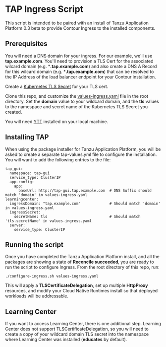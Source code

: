 # TAP Ingress Script
This script is intended to be paired with an install of Tanzu Application Platform 0.3 beta to provide Contour Ingress to the installed components.

## Prerequisites

You will need a DNS domain for your ingress. For our example, we'll use **tap.example.com**. You'll need to provision a TLS Cert for the associated wilcard domain (e.g. ***.tap.example.com**) and also create a DNS A Record for this wilcard domain (e.g. ***.tap.example.com**) that can be resolved to the IP Address of the load balancer endpoint for your Contour installation.

Create a [Kubernetes TLS Secret](https://kubernetes.io/docs/concepts/configuration/secret/#tls-secrets) for your TLS cert.

Clone this repo, and customize the [values-ingress.yaml](values-ingress.yaml) file in the root directory. Set the **domain** value to your wildcard domain, and the **tls** values to the namespace and secret name of the Kubernetes TLS Secret you created.

You will need [YTT](https://carvel.dev/ytt/) installed on your local machine.

## Installing TAP ##

When using the package installer for Tanzu Application Platform, you will be asked to create a separate tap-values.yml file to configure the installation. You will want to add the following entries to the file:

```
tap_gui:
  namespace: tap-gui
  service_type: ClusterIP
  app-config:
    app:
      baseUrl: http://tap-gui.tap.example.com  # DNS Suffix should match 'domain' in values-ingress.yaml
learningcenter:
  ingressDomain: "tap.example.com"             # Should match 'domain' in values-ingress.yaml
  ingressSecret:
    secretName: tls                            # Should match 'tls.secretName' in values-ingress.yaml
  server:
    service_type: ClusterIP
```

## Running the script ##

Once you have completed the Tanzu Application Platform install, and all the packages are showing a state of **Reconcile succeeded**, you are ready to run the script to configure Ingress. From the root directory of this repo, run:

`./configure-ingress.sh values-ingress.yaml`

This will apply a **TLSCertificateDelegation**, set up multiple **HttpProxy** resources, and modify your Cloud Native Runtimes install so that deployed workloads will be addressable.

## Learning Center ##

If you want to access Learning Center, there is one additional step. Learning Center does not support TLSCertificateDelegation, so you will need to create a copy of your wildcard domain TLS secret into the namespace where Learning Center was installed (**educates** by default).
